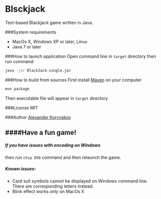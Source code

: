 Blsckjack
=========

Text-based Blackjack game written in Java.

###System requirements
* MacOs X, Windows XP or later, Linux
* Java 7 or later

###How to launch application
Open command line in `target` directory then run command:

```sh
java -jar BlackJack-single.jar
```
###How to build from sources
First install [Maven] on your computer

```sh
mvn package
```
Then executable file will appear in `target` directory

###License
MIT

###Author
[Alexander Korvyakov]

####Have a fun game!
---------------------------------

##### If you have issues with encoding on Windows
then run `chcp 850` command and then relaunch the game.

##### Known issues:
* Card suit symbols cannot be displayed on Windows command line. There are corresponding letters instead.
* Blink effect works only on MacOs X

[Maven]:http://maven.apache.org/
[Alexander Korvyakov]:http://korvyakov.com
